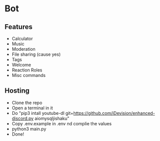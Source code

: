 # Bot
## Features
- Calculator
- Music
- Moderation
- File sharing (cause yes)
- Tags
- Welcome
- Reaction Roles
- Misc commands

## Hosting
- Clone the repo
- Open a terminal in it
- Do "pip3 intall youtube-dl git+https://github.com/iDevision/enhanced-discord.py aiomysqljishaku"
- Copy .env.example in .env nd complie the values
- python3 main.py
- Done!

